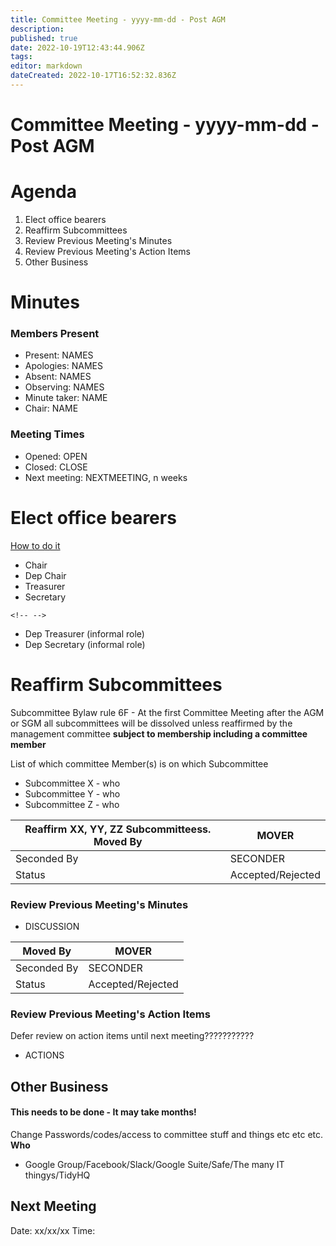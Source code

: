 ```yaml
---
title: Committee Meeting - yyyy-mm-dd - Post AGM
description: 
published: true
date: 2022-10-19T12:43:44.906Z
tags: 
editor: markdown
dateCreated: 2022-10-17T16:52:32.836Z
---
```


# Committee Meeting - yyyy-mm-dd - Post AGM

# Agenda

1.  Elect office bearers
2.  Reaffirm Subcommittees
3.  Review Previous Meeting's Minutes
4.  Review Previous Meeting's Action Items
5.  Other Business

# Minutes

### Members Present

-   Present: NAMES
-   Apologies: NAMES
-   Absent: NAMES
-   Observing: NAMES
-   Minute taker: NAME
-   Chair: NAME

### Meeting Times

-   Opened: OPEN
-   Closed: CLOSE
-   Next meeting: NEXTMEETING, n weeks

# Elect office bearers

[How to do it](https://wiki.artifactory.org.au/doku.php?id=constitution#election_of_office_bearers)

-   Chair
-   Dep Chair
-   Treasurer
-   Secretary

```{=html}
<!-- -->
```
-   Dep Treasurer (informal role)
-   Dep Secretary (informal role)

# Reaffirm Subcommittees

Subcommittee Bylaw rule 6F - At the first Committee Meeting after the AGM or SGM all subcommittees will be dissolved unless reaffirmed by the management committee **subject to membership including a committee member**

List of which committee Member(s) is on which Subcommittee

-   Subcommittee X - who
-   Subcommittee Y - who
-   Subcommittee Z - who

| Reaffirm XX, YY, ZZ Subcommitteess. Moved By | MOVER             |
|----------------------------------------------|-------------------|
| Seconded By                                  | SECONDER          |
| Status                                       | Accepted/Rejected |

### Review Previous Meeting's Minutes

-   DISCUSSION

| Moved By    | MOVER             |
|-------------|-------------------|
| Seconded By | SECONDER          |
| Status      | Accepted/Rejected |

### Review Previous Meeting's Action Items

Defer review on action items until next meeting???????????

-   ACTIONS

## Other Business

#### This needs to be done - It may take months!

Change Passwords/codes/access to committee stuff and things etc etc etc. **Who**

-   Google Group/Facebook/Slack/Google Suite/Safe/The many IT thingys/TidyHQ

## Next Meeting

Date: xx/xx/xx Time:
